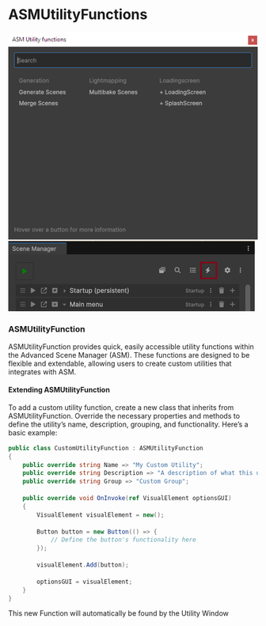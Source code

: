 # ASMUtilityFunctions

![](../../image/ASMUtilityFunctionsWindow.png) ![](../../image/ASMUtilityButton.png)

### ASMUtilityFunction

ASMUtilityFunction provides quick, easily accessible utility functions within the Advanced Scene Manager (ASM). These functions are designed to be flexible and extendable, allowing users to create custom utilities that integrates with ASM.

#### Extending ASMUtilityFunction

To add a custom utility function, create a new class that inherits from ASMUtilityFunction. Override the necessary properties and methods to define the utility’s name, description, grouping, and functionality. Here’s a basic example:

```csharp
public class CustomUtilityFunction : ASMUtilityFunction
{
    public override string Name => "My Custom Utility";
    public override string Description => "A description of what this utility does.";
    public override string Group => "Custom Group";

    public override void OnInvoke(ref VisualElement optionsGUI)
    {
        VisualElement visualElement = new();

        Button button = new Button(() => { 
            // Define the button's functionality here
        });

        visualElement.Add(button); 

        optionsGUI = visualElement;
    }
}
```

This new Function will automatically be found by the Utility Window
